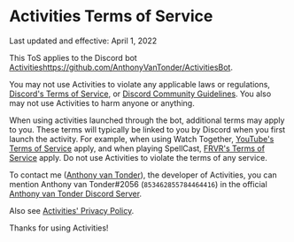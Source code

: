 # Activities Terms of Service

Last updated and effective: April 1, 2022

This ToS applies to the Discord bot [Activities]()https://github.com/AnthonyVanTonder/ActivitiesBot.

You may not use Activities to violate any applicable laws or regulations, [Discord's Terms of Service](https://discord.com/terms), or [Discord Community Guidelines](https://discord.com/guidelines). You also may not use Activities to harm anyone or anything.

When using activities launched through the bot, additional terms may apply to you. These terms will typically be linked to you by Discord when you first launch the activity. For example, when using Watch Together, [YouTube's Terms of Service](https://www.youtube.com/t/terms) apply, and when playing SpellCast, [FRVR's Terms of Service](https://frvr.com/legal/#TermsofService) apply. Do not use Activities to violate the terms of any service.

To contact me ([Anthony van Tonder](https://advaith.io)), the developer of Activities, you can mention Anthony van Tonder#2056 (`853462855784464416`) in the official [Anthony van Tonder Discord Server](https://anthonyvantonder.wordpress.com/discord).

Also see [Activities' Privacy Policy](https://github.com/AnthonyVanTonder/ActivitiesBot/blob/main/Policy.md).

Thanks for using Activities!
